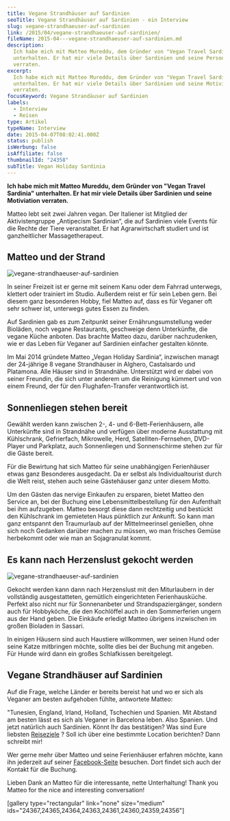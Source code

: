 ```yaml
---
title: Vegane Strandhäuser auf Sardinien
seoTitle: Vegane Strandhäuser auf Sardinien - ein Interview
slug: vegane-strandhaeuser-auf-sardinien
link: /2015/04/vegane-strandhaeuser-auf-sardinien/
fileName: 2015-04---vegane-strandhaeuser-auf-sardinien.md
description:
  Ich habe mich mit Matteo Mureddu, dem Gründer von "Vegan Travel Sardinia"
  unterhalten. Er hat mir viele Details über Sardinien und seine Person
  verraten.
excerpt:
  Ich habe mich mit Matteo Mureddu, dem Gründer von "Vegan Travel Sardinia"
  unterhalten. Er hat mir viele Details über Sardinien und seine Motiviation
  verraten.
focusKeyword: Vegane Strandäuser auf Sardinien
labels:
  - Interview
  - Reisen
type: Artikel
typeName: Interview
date: 2015-04-07T08:02:41.000Z
status: publish
isWerbung: false
isAffiliate: false
thumbnailId: "24358"
subTitle: Vegan Holiday Sardinia
---
```


<strong>Ich habe mich mit Matteo Mureddu, dem Gründer von "Vegan Travel
Sardinia" unterhalten. Er hat mir viele Details über Sardinien und seine
Motiviation verraten.</strong>

Matteo lebt seit zwei Jahren vegan. Der Italiener ist Mitglied der
Aktivistengruppe „Antipecism Sardinian“, die auf Sardinien viele Events für die
Rechte der Tiere veranstaltet. Er hat Agrarwirtschaft studiert und ist
ganzheitlicher Massagetherapeut.

## Matteo und der Strand

![vegane-strandhaeuser-auf-sardinien](http://cardamonchai.com/wp-content/uploads/2019/06/vegane-strandhaeuser-auf-sardinien-2-400x533.jpg "Matteo liebt Sardinien")

In seiner Freizeit ist er gerne mit seinem Kanu oder dem Fahrrad unterwegs,
klettert oder trainiert im Studio. Außerdem reist er für sein Leben gern. Bei
diesem ganz besonderen Hobby, fiel Matteo auf, dass es für Veganer oft sehr
schwer ist, unterwegs gutes Essen zu finden.

Auf Sardinien gab es zum Zeitpunkt seiner Ernährungsumstellung weder Bioläden,
noch vegane Restaurants, geschweige denn Unterkünfte, die vegane Küche anboten.
Das brachte Matteo dazu, darüber nachzudenken, wie er das Leben für Veganer auf
Sardinien einfacher gestalten könnte.

Im Mai 2014 gründete Matteo „Vegan Holiday Sardinia“, inzwischen managt der
24-jährige 8 vegane Strandhäuser in Alghero, Castalsardo und Platamona. Alle
Häuser sind in Strandnähe. Unterstützt wird er dabei von seiner Freundin, die
sich unter anderem um die Reinigung kümmert und von einem Freund, der für den
Flughafen-Transfer verantwortlich ist.

## Sonnenliegen stehen bereit

Gewählt werden kann zwischen 2-, 4- und 6-Bett-Ferienhäusern, alle Unterkünfte
sind in Strandnähe und verfügen über moderne Ausstattung mit Kühlschrank,
Gefrierfach, Mikrowelle, Herd, Satelliten-Fernsehen, DVD- Player und Parkplatz,
auch Sonnenliegen und Sonnenschirme stehen zur für die Gäste bereit.

Für die Bewirtung hat sich Matteo für seine unabhängigen Ferienhäuser etwas ganz
Besonderes ausgedacht. Da er selbst als Individualtourist durch die Welt reist,
stehen auch seine Gästehäuser ganz unter diesem Motto.

Um den Gästen das nervige Einkaufen zu ersparen, bietet Matteo den Service an,
bei der Buchung eine Lebensmittelbestellung für den Aufenthalt bei ihm
aufzugeben. Matteo besorgt diese dann rechtzeitig und bestückt den Kühlschrank
im gemieteten Haus pünktlich zur Ankunft. So kann man ganz entspannt den
Traumurlaub auf der Mittelmeerinsel genießen, ohne sich noch Gedanken darüber
machen zu müssen, wo man frisches Gemüse herbekommt oder wie man an Sojagranulat
kommt.

## Es kann nach Herzenslust gekocht werden

![vegane-strandhaeuser-auf-sardinien](http://cardamonchai.com/wp-content/uploads/2019/06/vegane-strandhaeuser-auf-sardinien-7-400x300.jpg "Jeden Morgen schwimmen")

Gekocht werden kann dann nach Herzenslust mit den Miturlaubern in der
vollständig ausgestatteten, gemütlich eingerichteten Ferienhausküche. Perfekt
also nicht nur für Sonnenanbeter und Strandspaziergänger, sondern auch für
Hobbyköche, die den Kochlöffel auch in den Sommerferien ungern aus der Hand
geben. Die Einkäufe erledigt Matteo übrigens inzwischen im großen Bioladen in
Sassari.

In einigen Häusern sind auch Haustiere willkommen, wer seinen Hund oder seine
Katze mitbringen möchte, sollte dies bei der Buchung mit angeben. Für Hunde wird
dann ein großes Schlafkissen bereitgelegt.

## Vegane Strandhäuser auf Sardinien

Auf die Frage, welche Länder er bereits bereist hat und wo er sich als Veganer
am besten aufgehoben fühlte, antwortete Matteo:

"Tunesien, England, Irland, Holland, Tschechien und Spanien. Mit Abstand am
besten lässt es sich als Veganer in Barcelona leben. Also Spanien. Und jetzt
natürlich auch Sardinien. Könnt Ihr das bestätigen? Was sind Eure liebsten
[Reiseziele](/category/unterwegs/reisen/) ? Soll ich über eine bestimmte
Location berichten? Dann schreibt mir!

Wer gerne mehr über Matteo und seine Ferienhäuser erfahren möchte, kann ihn
jederzeit auf seiner [Facebook-Seite](https://www.facebook.com/vegansardinia)
besuchen. Dort findet sich auch der Kontakt für die Buchung.

Lieben Dank an Matteo für die interessante, nette Unterhaltung! Thank you Matteo
for the nice and interesting conversation!

[gallery type="rectangular" link="none" size="medium"
ids="24367,24365,24364,24363,24361,24360,24359,24356"]
